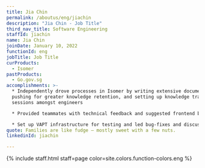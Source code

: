 ```yaml
---
title: Jia Chin
permalink: /aboutus/eng/jiachin
description: "Jia Chin - Job Title"
third_nav_title: Software Engineering
staffId: jiachin
name: Jia Chin
joinDate: January 10, 2022
functionId: eng
jobTitle: Job Title
curProducts:
  - Isomer
pastProducts:
  - Go.gov.sg
accomplishments: >-
  * Independently drove processes in Isomer by writing extensive documentation,
  pushing for greater knowledge retention, and setting up knowledge transfer
  sessions amongst engineers

  * Provided teammates with technical feedback and suggested frontend best practices to deliver the Identity epic

  * Set up VAPT infrastructure for testing and led bug-fixes and discussions with external parties, resulting in a successful VAPT retest and the major feature (Identity) being able to launch to the public. 
quote: Families are like fudge – mostly sweet with a few nuts.
linkedinId: jiachin

---
```


{% include staff.html staff=page color=site.colors.function-colors.eng %}
